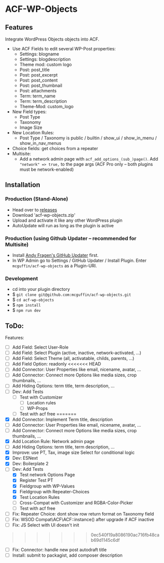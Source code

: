 ACF-WP-Objects
===============

Features
--------
Integrate WordPress Objects objects into ACF.
 - Use ACF Fields to edit several WP-Post properties:
   - Settings: blogname
   - Settings: blogdescription
   - Theme mod: custom logo
   - Post: post_title
   - Post: post_excerpt
   - Post: post_content
   - Post: post_thumbnail
   - Post: attachments
   - Term: term_name
   - Term: term_description
   - Theme-Mod: custom_logo
 - New Field types:
    - Post Type
    - Taxonomy
    - Image Size
 - New Location Rules:
    - Post Type / Taxonomy is public / builtin / show_ui / show_in_menu / show_in_nav_menus
 - Choice fields: get choices from a repeater
 - Multisite: 
   - Add a network admin page with `acf_add_options_(sub_)page()`. Add `"network" => true,` to the page args (ACF Pro only – both plugins must be network-enabled)


Installation
------------

### Production (Stand-Alone)
 - Head over to [releases](../../releases)
 - Download 'acf-wp-objects.zip'
 - Upload and activate it like any other WordPress plugin
 - AutoUpdate will run as long as the plugin is active

### Production (using Github Updater – recommended for Multisite)
 - Install [Andy Fragen's GitHub Updater](https://github.com/afragen/github-updater) first.
 - In WP Admin go to Settings / GitHub Updater / Install Plugin. Enter `mcguffin/acf-wp-objects` as a Plugin-URI.

### Development
 - cd into your plugin directory
 - $ `git clone git@github.com:mcguffin/acf-wp-objects.git`
 - $ `cd acf-wp-objects`
 - $ `npm install`
 - $ `npm run dev`



ToDo:
-----
Features:
 - [ ] Add Field: Select User-Role
 - [ ] Add Field: Select Plugin (active, inactive, network-activated, ...)
 - [ ] Add Field: Select Theme (all, activatable, childs, parents, ...)
 - [ ] Add Field Option: readonly
<<<<<<< HEAD
 - [ ] Add Connector: User Properties like email, nicename, avatar, ...
 - [ ] Add Connector: Connect more Options like media sizes, crop thumbnails, ...
 - [ ] Add Hiding Options: term title, term description, ...
 - [ ] Dev: Add Tests
   - [ ] Test with Customizer
     - [ ] Location rules
     - [ ] WP-Props
   - [ ] Test with acf free
=======
 - [x] Add Connector: Implement Term title, description
 - [ ] Add Connector: User Properties like email, nicename, avatar, ...
 - [ ] Add Connector: Connect more Options like media sizes, crop thumbnails, ...
 - [x] Add Location Rule: Network admin page
 - [ ] Add Hiding Options: term title, term description, ...
 - [x] Improve: use PT, Tax, image size Select for conditional logic
 - [x] Dev: ESNext
 - [x] Dev: Boilerplate 2
 - [ ] Dev: Add Tests
   - [x] Test network Options Page
   - [x] Register Test PT
   - [x] Fieldgroup with WP-Values
   - [x] Fieldgroup with Repeater-Choices
   - [x] Test Location Rules
   - [ ] Cross-Compat with Customizer and RGBA-Color-Picker
   - [ ] Test with acf free
 - [ ] Fix: Repeater Choice: dont show row return format on Taxonomy field
 - [ ] Fix: WSOD Compat\ACF\ACF::instance() after upgrade if ACF inactive
 - [ ] Fix: JS Select with UI doesn't init
>>>>>>> 0ec540f19a8086190ac716fb48cab69d1145c6df
 - [ ] Fix: Connector: handle new post autodraft title
 - [ ] Install: submit to packagist, add composer description
